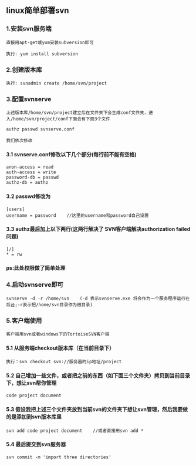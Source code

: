 ## linux简单部署svn
	
### 1.安装svn服务端

	直接用apt-get或yum安装subversion即可

	执行: yum install subversion

### 2.创建版本库

	执行: svnadmin create /home/svn/project    

### 3.配置svnserve

	上述版本库/home/svn/project建立后在文件夹下会生成conf文件夹，进入/home/svn/project/conf下面会有下面3个文件

	authz passwd svnserve.conf

	我们依次修改

#### 3.1 svnserve.conf修改以下几个部分(每行前不能有空格)

	anon-access = read  
	auth-access = write  
	password-db = passwd  
	authz-db = authz 

#### 3.2 passwd修改为

	[users]  
	username = password    //这里的username和password自己设置

#### 3.3 authz最后加上以下两行(这两行解决了 SVN客户端解决authorization failed问题)

	[/]  
	* = rw

#### ps:此处权限做了简单处理

### 4.启动svnserve即可

	svnserve -d -r /home/svn	(-d 表示svnserve.exe 将会作为一个服务程序运行在后台;-r表示把/home/svn目录作为根目录)

### 5.客户端使用

	客户端用svn或者windows下的TortoiseSVN客户端

#### 5.1 从服务端checkout版本库（在当前目录下）
	
	执行：svn checkout svn://服务器的ip地址/project

#### 5.2 自己增加一些文件，或者把之前的东西（如下面三个文件夹）拷贝到当前目录下，想让svn帮你管理
	
	code project document 

#### 5.3 假设我把上述三个文件夹放到当前svn的文件夹下想让svn管理，然后我要做的是添加到svn版本库里

	svn add code project document    //或者直接用svn add *  

#### 5.4 最后提交到svn服务器

	svn commit -m 'import three directories'
